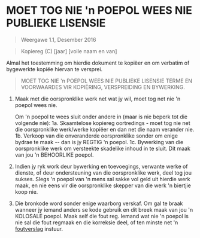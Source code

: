 # MOET TOG NIE 'n POEPOL WEES NIE PUBLIEKE LISENSIE

> Weergawe 1.1, Desember 2016

> Kopiereg (C) [jaar] [volle naam en van]
 
 Almal het toestemming om hierdie dokument te kopiëer en om verbatim of
 bygewerkte kopiëe hiervan te versprei.

> MOET TOG NIE 'n POEPOL WEES NIE PUBLIEKE LISENSIE
> TERME EN VOORWAARDES VIR KOPIËRING, VERSPREIDING EN BYWERKING.

 1. Maak met die oorspronklike werk net wat jy wil, moet tog net nie 'n poepol wees nie.

     Om 'n poepol te wees sluit onder andere in (maar is nie beperk tot die volgende nie):
	1a. Skaamtelose kopiereg oortredings - moet tog nie net die oorspronklike werk/werke kopiëer en dan net die naam verander nie.
	1b. Verkoop van die onveranderde oorspronklike sonder om enige bydrae te maak -- dan is jy REGTIG 'n poepol.
	1c. Bywerking van die oorspronklike werk om versteekte skadelike inhoud in te sluit. Dit maak van jou 'n BEHOORLIKE poepol.	

 2. Indien jy ryk work deur bywerking en toevoegings, verwante werke of dienste, of deur ondersteuning van die oorspronklike werk, deel tog jou
sukses. Slegs 'n poepol van 'n mens sal sakke vol geld uit hierdie werk maak, en nie eens vir die oorspronklike skepper van die werk 'n biertjie koop nie.

 3. Die bronkode word sonder enige waarborg verskaf. Om gal te braak wanneer jy iemand anders se kode gebruik en dit breek maak van jou 'n
KOLOSALE poepol. Maak self die fout reg. Iemand wat nie 'n poepol is nie sal die fout regmaak en die korreksie deel, of ten minste net 'n 
[foutverslag](https://www.chiark.greenend.org.uk/~sgtatham/bugs.html) instuur.
